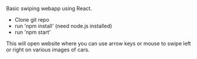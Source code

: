 Basic swiping webapp using React.

- Clone git repo
- run 'npm install' (need node.js installed)
- run 'npm start'

This will open website where you can use arrow keys or mouse to swipe left or right on various images of cars.